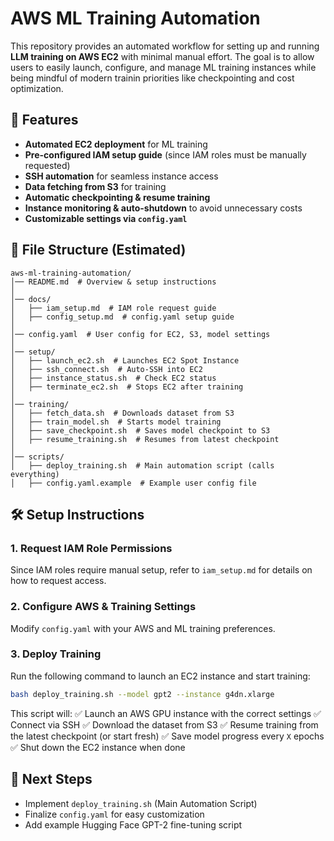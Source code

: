 # AWS ML Training Automation

This repository provides an automated workflow for setting up and running **LLM training on AWS EC2** with minimal manual effort. The goal is to allow users to easily launch, configure, and manage ML training instances while being mindful of modern trainin priorities like checkpointing and cost optimization.

## 🚀 Features
- **Automated EC2 deployment** for ML training
- **Pre-configured IAM setup guide** (since IAM roles must be manually requested)
- **SSH automation** for seamless instance access
- **Data fetching from S3** for training
- **Automatic checkpointing & resume training**
- **Instance monitoring & auto-shutdown** to avoid unnecessary costs
- **Customizable settings via `config.yaml`**

## 📂 File Structure (Estimated)
```
aws-ml-training-automation/
│── README.md  # Overview & setup instructions
│
│── docs/
│   ├── iam_setup.md  # IAM role request guide
│   ├── config_setup.md  # config.yaml setup guide
│
│── config.yaml  # User config for EC2, S3, model settings
│
│── setup/
│   ├── launch_ec2.sh  # Launches EC2 Spot Instance
│   ├── ssh_connect.sh  # Auto-SSH into EC2
│   ├── instance_status.sh  # Check EC2 status
│   ├── terminate_ec2.sh  # Stops EC2 after training
│
│── training/
│   ├── fetch_data.sh  # Downloads dataset from S3
│   ├── train_model.sh  # Starts model training
│   ├── save_checkpoint.sh  # Saves model checkpoint to S3
│   ├── resume_training.sh  # Resumes from latest checkpoint
│
│── scripts/
│   ├── deploy_training.sh  # Main automation script (calls everything)
│   ├── config.yaml.example  # Example user config file
```

## 🛠️ Setup Instructions
### 1. Request IAM Role Permissions
Since IAM roles require manual setup, refer to `iam_setup.md` for details on how to request access.

### 2. Configure AWS & Training Settings
Modify `config.yaml` with your AWS and ML training preferences.

### 3. Deploy Training
Run the following command to launch an EC2 instance and start training:
```bash
bash deploy_training.sh --model gpt2 --instance g4dn.xlarge
```

This script will:
✅ Launch an AWS GPU instance with the correct settings
✅ Connect via SSH
✅ Download the dataset from S3
✅ Resume training from the latest checkpoint (or start fresh)
✅ Save model progress every `X` epochs
✅ Shut down the EC2 instance when done

## 📌 Next Steps
- Implement `deploy_training.sh` (Main Automation Script)
- Finalize `config.yaml` for easy customization
- Add example Hugging Face GPT-2 fine-tuning script

